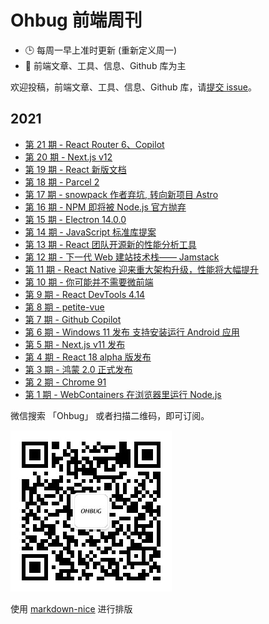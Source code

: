 # Ohbug 前端周刊

- 🕒 每周一早上准时更新 (重新定义周一)
- 👋 前端文章、工具、信息、Github 库为主

欢迎投稿，前端文章、工具、信息、Github 库，请[提交 issue](https://github.com/ohbug-org/weekly/issues)。

## 2021

- [第 21 期 - React Router 6、Copilot](./docs/0021.md)
- [第 20 期 - Next.js v12](./docs/0020.md)
- [第 19 期 - React 新版文档](./docs/0019.md)
- [第 18 期 - Parcel 2](./docs/0018.md)
- [第 17 期 - snowpack 作者弃坑, 转向新项目 Astro](./docs/0017.md)
- [第 16 期 - NPM 即将被 Node.js 官方抛弃](./docs/0016.md)
- [第 15 期 - Electron 14.0.0](./docs/0015.md)
- [第 14 期 - JavaScript 标准库提案](./docs/0014.md)
- [第 13 期 - React 团队开源新的性能分析工具](./docs/0013.md)
- [第 12 期 - 下一代 Web 建站技术栈—— Jamstack](./docs/0012.md)
- [第 11 期 - React Native 迎来重大架构升级，性能将大幅提升](./docs/0011.md)
- [第 10 期 - 你可能并不需要微前端](./docs/0010.md)
- [第 9 期 - React DevTools 4.14](./docs/0009.md)
- [第 8 期 - petite-vue](./docs/0008.md)
- [第 7 期 - Github Copilot](./docs/0007.md)
- [第 6 期 - Windows 11 发布 支持安装运行 Android 应用](./docs/0006.md)
- [第 5 期 - Next.js v11 发布](./docs/0005.md)
- [第 4 期 - React 18 alpha 版发布](./docs/0004.md)
- [第 3 期 - 鸿蒙 2.0 正式发布](./docs/0003.md)
- [第 2 期 - Chrome 91](./docs/0002.md)
- [第 1 期 - WebContainers 在浏览器里运行 Node.js](./docs/0001.md)

微信搜索 「Ohbug」 或者扫描二维码，即可订阅。

![](https://raw.githubusercontent.com/ohbug-org/weekly/main/qrcode.jpg)

使用 [markdown-nice](https://ohbug-org.github.io/markdown-nice/) 进行排版
